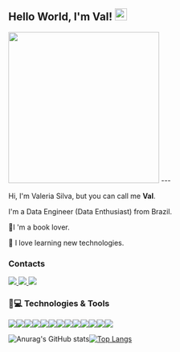 ## Hello World, I'm Val!  <img src="https://github.com/TheDudeThatCode/TheDudeThatCode/blob/master/Assets/Earth.gif" width="24px">

<img src="https://user-images.githubusercontent.com/52939036/93025500-ea3d9e00-f5d4-11ea-92c4-9f567345c107.jpeg" width="300"> 
---

Hi, I'm Valeria Silva, but you can call me **Val**.

I'm a Data Engineer (Data Enthusiast) from Brazil. 

📕I 'm a book lover.

💫 I love learning new technologies.



### Contacts

<a target="_blank" href="https://www.linkedin.com/in/valeria-cristina/">
  <img src="https://img.shields.io/badge/linkedin-%230077B5.svg?&style=for-the-badge&logo=linkedin&logoColor=white" />
</a>
<a target="_blank" href="https://www.instagram.com/vvalcristina/">
  <img src="https://img.shields.io/badge/Instagram-E4405F?style=for-the-badge&logo=instagram&logoColor=white" />
</a>
<a target="_blank" href="mailto:silvvavaleria@gmail.com">
  <img src="https://img.shields.io/badge/Gmail-D14836?style=for-the-badge&logo=gmail&logoColor=white"/>
</a>
</br>


### 🚀💻 Technologies & Tools

<img src = "https://img.shields.io/badge/Jupyter-F37626.svg?&style=for-the-badge&logo=Jupyter&logoColor=white"/><img src = "https://img.shields.io/badge/Python-3776AB?style=for-the-badge&logo=python&logoColor=white"/><img src = "https://img.shields.io/badge/Java-ED8B00?style=for-the-badge&logo=java&logoColor=white"/><img src = "https://img.shields.io/badge/Shell_Script-121011?style=for-the-badge&logo=gnu-bash&logoColor=white"/><img src = "https://img.shields.io/badge/Django-092E20?style=for-the-badge&logo=django&logoColor=white"/><img src = "https://img.shields.io/badge/Spring-6DB33F?style=for-the-badge&logo=spring&logoColor=white"/><img src = "https://img.shields.io/badge/MySQL-00000F?style=for-the-badge&logo=mysql&logoColor=white"/><img src = "https://img.shields.io/badge/MongoDB-4EA94B?style=for-the-badge&logo=mongodb&logoColor=white"/><img src = "https://img.shields.io/badge/SQLite-07405E?style=for-the-badge&logo=sqlite&logoColor=white"/><img src = "https://img.shields.io/badge/Google_Cloud-4285F4?style=for-the-badge&logo=google-cloud&logoColor=white"/><img src = "https://img.shields.io/badge/Amazon_AWS-232F3E?style=for-the-badge&logo=amazon-aws&logoColor=white"/><img src = "https://img.shields.io/badge/Docker-2CA5E0?style=for-the-badge&logo=docker&logoColor=white"/><img src = "https://img.shields.io/badge/Scala-DC322F?style=for-the-badge&logo=scala&logoColor=white"/>


![Anurag's GitHub stats](https://github-readme-stats.vercel.app/api?username=vvalcristina&hide=issues&show_icons=true&themes=darcula)[![Top Langs](https://github-readme-stats.vercel.app/api/top-langs/?username=vvalcristina&layout=compact)](https://github.com/anuraghazra/github-readme-stats)
